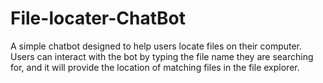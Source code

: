 # File-locater-ChatBot
A simple chatbot designed to help users locate files on their computer. Users can interact with the bot by typing the file name they are searching for, and it will provide the location of matching files in the file explorer. 
